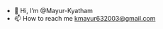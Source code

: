 - 👋 Hi, I’m @Mayur-Kyatham
- 📫 How to reach me kmayur632003@gmail.com

<!---
Mayur-Kyatham/Mayur-Kyatham is a ✨ special ✨ repository because its `README.md` (this file) appears on your GitHub profile.
You can click the Preview link to take a look at your changes.
--->
